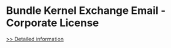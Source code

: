 # Bundle Kernel Exchange Email - Corporate License
[>> Detailed information](https://secure.element5.com/esales/product.html?productid=300336769&affiliateid=200057808)